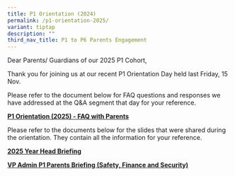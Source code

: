 ```yaml
---
title: P1 Orientation (2024)
permalink: /p1-orientation-2025/
variant: tiptap
description: ""
third_nav_title: P1 to P6 Parents Engagement
---
```

<p>Dear Parents/ Guardians of our 2025 P1 Cohort,</p>
<p>Thank you for joining us at our recent P1 Orientation Day held last Friday,
15 Nov.</p>
<p>Please refer to the document below for FAQ questions and responses we
have addressed at the Q&amp;A segment that day for your reference.</p>
<p><strong><a href="/files/YHPS_2025_P1_Cohort_FAQ_with_Parents_at_2024_P1_Orientation_held_on_15_Nov_2024.pdf" rel="noopener nofollow" target="_blank">P1 Orientation (2025) - FAQ with Parents</a></strong>
</p>
<p>Please refer to the documents below for the slides that were shared during
the orientation. They contain all the information for your reference.</p>
<p><strong><a href="/files/Year_Head_Briefing_Preparing_for_P1.pdf" rel="noopener nofollow" target="_blank">2025 Year Head Briefing</a></strong>
</p>
<p><strong><a href="/files/VPA_P1_Parent_Briefing_2024.pdf" rel="noopener nofollow" target="_blank">VP Admin P1 Parents Briefing (Safety, Finance and Security)</a></strong>
</p>